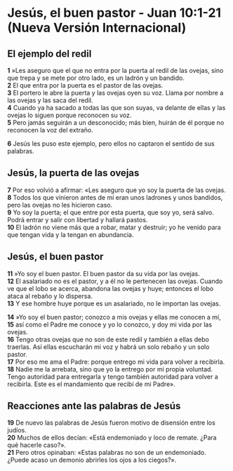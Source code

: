 # Jesús, el buen pastor - Juan 10:1-21 (Nueva Versión Internacional)

## El ejemplo del redil

**1** »Les aseguro que el que no entra por la puerta al redil de las ovejas, sino que trepa y se mete por otro lado, es un ladrón y un bandido.  
**2** El que entra por la puerta es el pastor de las ovejas.  
**3** El portero le abre la puerta y las ovejas oyen su voz. Llama por nombre a las ovejas y las saca del redil.  
**4** Cuando ya ha sacado a todas las que son suyas, va delante de ellas y las ovejas lo siguen porque reconocen su voz.  
**5** Pero jamás seguirán a un desconocido; más bien, huirán de él porque no reconocen la voz del extraño.

**6** Jesús les puso este ejemplo, pero ellos no captaron el sentido de sus palabras.

## Jesús, la puerta de las ovejas

**7** Por eso volvió a afirmar: «Les aseguro que yo soy la puerta de las ovejas.  
**8** Todos los que vinieron antes de mí eran unos ladrones y unos bandidos, pero las ovejas no les hicieron caso.  
**9** Yo soy la puerta; el que entre por esta puerta, que soy yo, será salvo. Podrá entrar y salir con libertad y hallará pastos.  
**10** El ladrón no viene más que a robar, matar y destruir; yo he venido para que tengan vida y la tengan en abundancia.

## Jesús, el buen pastor

**11** »Yo soy el buen pastor. El buen pastor da su vida por las ovejas.  
**12** El asalariado no es el pastor, y a él no le pertenecen las ovejas. Cuando ve que el lobo se acerca, abandona las ovejas y huye; entonces el lobo ataca al rebaño y lo dispersa.  
**13** Y ese hombre huye porque es un asalariado, no le importan las ovejas.

**14** »Yo soy el buen pastor; conozco a mis ovejas y ellas me conocen a mí,  
**15** así como el Padre me conoce y yo lo conozco, y doy mi vida por las ovejas.  
**16** Tengo otras ovejas que no son de este redil y también a ellas debo traerlas. Así ellas escucharán mi voz y habrá un solo rebaño y un solo pastor.  
**17** Por eso me ama el Padre: porque entrego mi vida para volver a recibirla.  
**18** Nadie me la arrebata, sino que yo la entrego por mi propia voluntad. Tengo autoridad para entregarla y tengo también autoridad para volver a recibirla. Este es el mandamiento que recibí de mi Padre».

## Reacciones ante las palabras de Jesús

**19** De nuevo las palabras de Jesús fueron motivo de disensión entre los judíos.  
**20** Muchos de ellos decían: «Está endemoniado y loco de remate. ¿Para qué hacerle caso?».  
**21** Pero otros opinaban: «Estas palabras no son de un endemoniado. ¿Puede acaso un demonio abrirles los ojos a los ciegos?».
